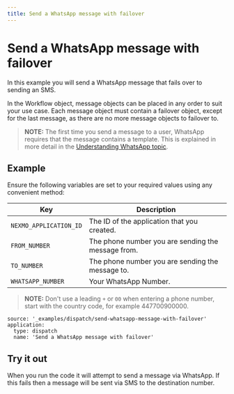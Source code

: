 ```yaml
---
title: Send a WhatsApp message with failover
---
```


# Send a WhatsApp message with failover

In this example you will send a WhatsApp message that fails over to sending an SMS.

In the Workflow object, message objects can be placed in any order to suit your use case. Each message object must contain a failover object, except for the last message, as there are no more message objects to failover to.

> **NOTE:** The first time you send a message to a user, WhatsApp requires that the message contains a template. This is explained in more detail in the [Understanding WhatsApp topic](/messages/concepts/whatsapp).

## Example

Ensure the following variables are set to your required values using any convenient method:

Key | Description
-- | --
`NEXMO_APPLICATION_ID` | The ID of the application that you created.
`FROM_NUMBER` | The phone number you are sending the message from.
`TO_NUMBER` | The phone number you are sending the message to.
`WHATSAPP_NUMBER` | Your WhatsApp Number.

> **NOTE:** Don't use a leading `+` or `00` when entering a phone number, start with the country code, for example 447700900000.

```building_blocks
source: '_examples/dispatch/send-whatsapp-message-with-failover'
application:
  type: dispatch
  name: 'Send a WhatsApp message with failover'
```

## Try it out

When you run the code it will attempt to send a message via WhatsApp. If this fails then a message will be sent via SMS to the destination number.
